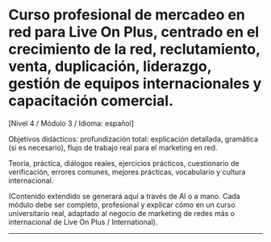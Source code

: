 # Curso profesional de mercadeo en red para Live On Plus, centrado en el crecimiento de la red, reclutamiento, venta, duplicación, liderazgo, gestión de equipos internacionales y capacitación comercial.


[Nivel 4 / Módulo 3 / Idioma: español]

Objetivos didácticos: profundización total: explicación detallada, gramática (si es necesario), flujo de trabajo real para el marketing en red.

Teoría, práctica, diálogos reales, ejercicios prácticos, cuestionario de verificación, errores comunes, mejores prácticas, vocabulario y cultura internacional.


(Contenido extendido se generará aquí a través de AI o a mano. Cada módulo debe ser completo, profesional y explicar cómo en un curso universitario real, adaptado al negocio de marketing de redes más o internacional de Live On Plus / International).

---